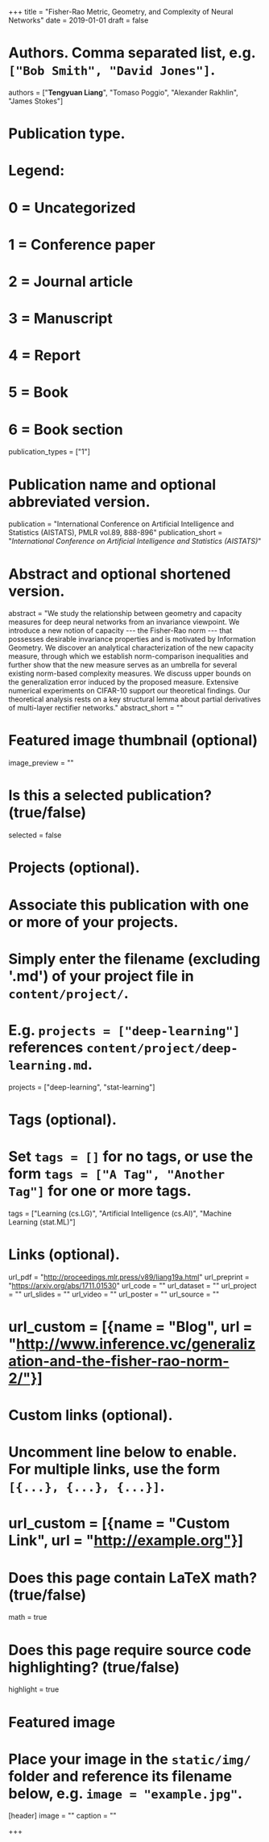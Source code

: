 +++
title = "Fisher-Rao Metric, Geometry, and Complexity of Neural Networks"
date = 2019-01-01
draft = false

# Authors. Comma separated list, e.g. `["Bob Smith", "David Jones"]`.
authors = ["**Tengyuan Liang**", "Tomaso Poggio", "Alexander Rakhlin", "James Stokes"]

# Publication type.
# Legend:
# 0 = Uncategorized
# 1 = Conference paper
# 2 = Journal article
# 3 = Manuscript
# 4 = Report
# 5 = Book
# 6 = Book section
publication_types = ["1"]

# Publication name and optional abbreviated version.
publication = "International Conference on Artificial Intelligence and Statistics (AISTATS), PMLR vol.89, 888-896"
publication_short = "*International Conference on Artificial Intelligence and Statistics (AISTATS)*"

# Abstract and optional shortened version.
abstract = "We study the relationship between geometry and capacity measures for deep neural networks from an invariance viewpoint. We introduce a new notion of capacity --- the Fisher-Rao norm --- that possesses desirable invariance properties and is motivated by Information Geometry. We discover an analytical characterization of the new capacity measure, through which we establish norm-comparison inequalities and further show that the new measure serves as an umbrella for several existing norm-based complexity measures. We discuss upper bounds on the generalization error induced by the proposed measure. Extensive numerical experiments on CIFAR-10 support our theoretical findings. Our theoretical analysis rests on a key structural lemma about partial derivatives of multi-layer rectifier networks."
abstract_short = ""

# Featured image thumbnail (optional)
image_preview = ""

# Is this a selected publication? (true/false)
selected = false

# Projects (optional).
#   Associate this publication with one or more of your projects.
#   Simply enter the filename (excluding '.md') of your project file in `content/project/`.
#   E.g. `projects = ["deep-learning"]` references `content/project/deep-learning.md`.
projects = ["deep-learning", "stat-learning"]

# Tags (optional).
#   Set `tags = []` for no tags, or use the form `tags = ["A Tag", "Another Tag"]` for one or more tags.
tags = ["Learning (cs.LG)", "Artificial Intelligence (cs.AI)", "Machine Learning (stat.ML)"]

# Links (optional).
url_pdf = "http://proceedings.mlr.press/v89/liang19a.html"
url_preprint = "https://arxiv.org/abs/1711.01530"
url_code = ""
url_dataset = ""
url_project = ""
url_slides = ""
url_video = ""
url_poster = ""
url_source = ""
#   url_custom = [{name = "Blog", url = "http://www.inference.vc/generalization-and-the-fisher-rao-norm-2/"}]

# Custom links (optional).
#   Uncomment line below to enable. For multiple links, use the form `[{...}, {...}, {...}]`.
# url_custom = [{name = "Custom Link", url = "http://example.org"}]

# Does this page contain LaTeX math? (true/false)
math = true

# Does this page require source code highlighting? (true/false)
highlight = true

# Featured image
# Place your image in the `static/img/` folder and reference its filename below, e.g. `image = "example.jpg"`.
[header]
image = ""
caption = ""

+++
